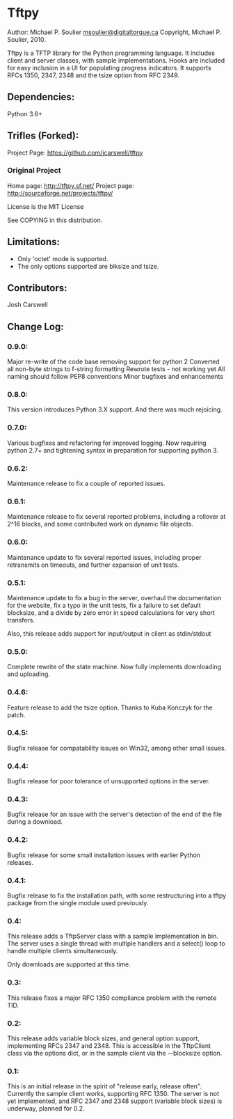 # Tftpy
Author: Michael P. Soulier <msoulier@digitaltorque.ca>
Copyright, Michael P. Soulier, 2010.

Tftpy is a TFTP library for the Python programming language. It includes
client and server classes, with sample implementations. Hooks are included for
easy inclusion in a UI for populating progress indicators. It supports RFCs
1350, 2347, 2348 and the tsize option from RFC 2349.

## Dependencies:
Python 3.6+

## Trifles (Forked):
Project Page: https://github.com/jcarswell/tftpy

### Original Project
Home page: http://tftpy.sf.net/
Project page: http://sourceforge.net/projects/tftpy/

License is the MIT License

See COPYING in this distribution.

## Limitations:
- Only 'octet' mode is supported.
- The only options supported are blksize and tsize.

## Contributors:
Josh Carswell


## Change Log:

### 0.9.0:
Major re-write of the code base removing support for python 2
Converted all non-byte strings to f-string formatting
Rewrote tests - not working yet
All naming should follow PEP8 conventions
Minor bugfixes and enhancements

### 0.8.0:
This version introduces Python 3.X support.
And there was much rejoicing.

### 0.7.0:
Various bugfixes and refactoring for improved logging.
Now requiring python 2.7+ and tightening syntax in
preparation for supporting python 3.

### 0.6.2:
Maintenance release to fix a couple of reported issues.

### 0.6.1:
Maintenance release to fix several reported problems, including a rollover
at 2^16 blocks, and some contributed work on dynamic file objects.

### 0.6.0:
Maintenance update to fix several reported issues, including proper
retransmits on timeouts, and further expansion of unit tests.

### 0.5.1:
Maintenance update to fix a bug in the server, overhaul the documentation for
the website, fix a typo in the unit tests, fix a failure to set default
blocksize, and a divide by zero error in speed calculations for very short
transfers.

Also, this release adds support for input/output in client as stdin/stdout

### 0.5.0:
Complete rewrite of the state machine.
Now fully implements downloading and uploading.

### 0.4.6:
Feature release to add the tsize option. 
Thanks to Kuba Kończyk for the patch.

### 0.4.5:
Bugfix release for compatability issues on Win32, among other small issues.

### 0.4.4:
Bugfix release for poor tolerance of unsupported options in the server.

### 0.4.3:
Bugfix release for an issue with the server's detection of the end of the file
during a download.

### 0.4.2:
Bugfix release for some small installation issues with earlier Python
releases.

### 0.4.1:
Bugfix release to fix the installation path, with some restructuring into a
tftpy package from the single module used previously.

### 0.4:
This release adds a TftpServer class with a sample implementation in bin.
The server uses a single thread with multiple handlers and a select() loop to
handle multiple clients simultaneously.

Only downloads are supported at this time.

### 0.3:
This release fixes a major RFC 1350 compliance problem with the remote TID.

### 0.2:
This release adds variable block sizes, and general option support,
implementing RFCs 2347 and 2348. This is accessible in the TftpClient class
via the options dict, or in the sample client via the --blocksize option.

### 0.1:
This is an initial release in the spirit of "release early, release often".
Currently the sample client works, supporting RFC 1350. The server is not yet
implemented, and RFC 2347 and 2348 support (variable block sizes) is underway,
planned for 0.2.

